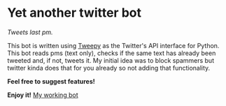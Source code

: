 # Yet another twitter bot
*Tweets last pm.*

This bot is written using [Tweepy](http://www.tweepy.org/) as the Twitter's API interface for Python.
This bot reads pms (text only), checks if the same text has already been tweeted and, if not, tweets it.
My initial idea was to block spammers but twitter kinda does that for you already so not adding that functionality.

**Feel free to suggest features!**

**Enjoy it!**
[My working bot](https://twitter.com/retard0_bot)
